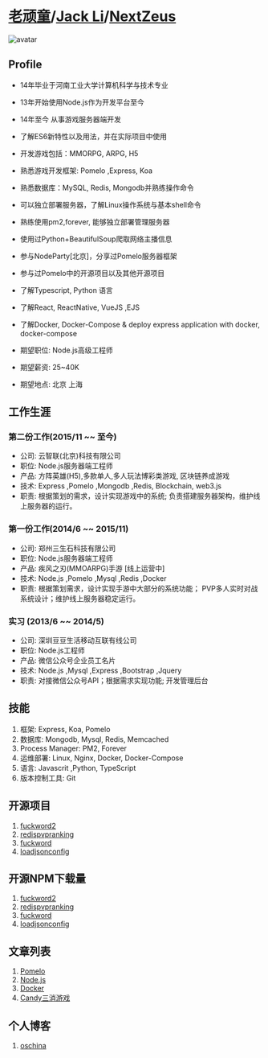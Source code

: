 # [老顽童](https://github.com/NextZeus)/[Jack Li](https://github.com/NextZeus)/[NextZeus](https://github.com/NextZeus)

![avatar](https://avatars3.githubusercontent.com/u/10203487?v=3&u=6909e4e5240bfaf46c0f66b4507c0174a9f88ecf&s=400)

## Profile

* 14年毕业于河南工业大学计算机科学与技术专业
* 13年开始使用Node.js作为开发平台至今
* 14年至今 从事游戏服务器端开发
* 了解ES6新特性以及用法，并在实际项目中使用
* 开发游戏包括：MMORPG, ARPG, H5
* 熟悉游戏开发框架: Pomelo ,Express, Koa 
* 熟悉数据库：MySQL, Redis, Mongodb并熟练操作命令
* 可以独立部署服务器，了解Linux操作系统与基本shell命令
* 熟练使用pm2,forever, 能够独立部署管理服务器
* 使用过Python+BeautifulSoup爬取网络主播信息
* 参与NodeParty[北京]，分享过Pomelo服务器框架
* 参与过Pomelo中的开源项目以及其他开源项目
* 了解Typescript, Python 语言
* 了解React, ReactNative, VueJS ,EJS 
* 了解Docker, Docker-Compose & deploy express application with docker, docker-compose

* 期望职位: Node.js高级工程师
* 期望薪资: 25~40K
* 期望地点: 北京 上海

## 工作生涯

### 第二份工作(2015/11 ~~ 至今)
* 公司: 云智联(北京)科技有限公司
* 职位: Node.js服务器端工程师
* 产品: 方阵英雄(H5),多款单人,多人玩法博彩类游戏, 区块链养成游戏
* 技术: Express ,Pomelo ,Mongodb ,Redis, Blockchain, web3.js 
* 职责: 根据策划的需求，设计实现游戏中的系统; 负责搭建服务器架构，维护线上服务器的运行。

### 第一份工作(2014/6 ~~ 2015/11)
* 公司: 郑州三生石科技有限公司
* 职位: Node.js服务器端工程师
* 产品: 疾风之刃(MMOARPG)手游 [线上运营中]
* 技术: Node.js ,Pomelo ,Mysql ,Redis ,Docker
* 职责: 根据策划需求，设计实现手游中大部分的系统功能；
        PVP多人实时对战系统设计；维护线上服务器稳定运行。

### 实习 (2013/6 ~~ 2014/5)
* 公司: 深圳豆豆生活移动互联有线公司
* 职位: Node.js工程师
* 产品: 微信公众号企业员工名片
* 技术: Node.js ,Mysql ,Express ,Bootstrap ,Jquery 
* 职责: 对接微信公众号API；根据需求实现功能; 开发管理后台

## 技能
1. 框架: Express, Koa, Pomelo
2. 数据库: Mongodb, Mysql, Redis, Memcached
3. Process Manager: PM2, Forever
4. 运维部署: Linux, Nginx, Docker, Docker-Compose 
5. 语言: Javascrit ,Python, TypeScript
6. 版本控制工具: Git 

## 开源项目

1. [fuckword2](https://www.npmjs.com/package/fuckword2)
2. [redispvpranking](https://www.npmjs.com/package/redispvpranking)
3. [fuckword](https://www.npmjs.com/package/fuckword)
4. [loadjsonconfig](https://www.npmjs.com/package/loadjsonconfig)

## 开源NPM下载量

1. [fuckword2](https://npm-stat.com/charts.html?package=fuckword2&from=2016-07-01&to=2017-08-29)
2. [redispvpranking](https://npm-stat.com/charts.html?package=redispvpranking&from=2016-07-01&to=2017-08-29)
3. [fuckword](https://npm-stat.com/charts.html?package=fuckword&from=2016-07-01&to=2017-08-29)
4. [loadjsonconfig](https://npm-stat.com/charts.html?package=loadjsonconfig&from=2016-07-01&to=2017-08-29)

## 文章列表
1. [Pomelo](http://nextzeus.github.io/pomelo/)
2. [Node.js](http://nextzeus.github.io/nodejs/)
3. [Docker](http://nextzeus.github.io/docker/)
4. [Candy三消游戏](http://nextzeus.github.io/candy/)

## 个人博客
1. [oschina](https://my.oschina.net/nextzeus/blog)